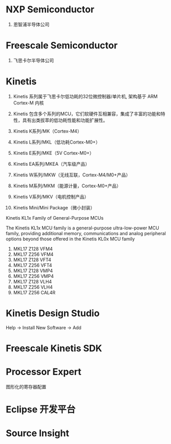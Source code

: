 # NXP Semiconductor

1. 恩智浦半导体公司

# Freescale Semiconductor

1. 飞思卡尔半导体公司

# Kinetis

1. Kinetis 系列属于飞思卡尔低功耗的32位微控制器/单片机, 架构基于 ARM Cortex-M 内核
2. Kinetis 包含多个系列的MCU，它们软硬件互相兼容，集成了丰富的功能和特性，具有出类拔萃的低功耗性能和功能扩展性。

1. Kinetis K系列/MK（Cortex-M4）
1. Kinetis L系列/MKL（低功耗Cortex-M0+）
1. Kinetis E系列/MKE（5V Cortex-M0+）
1. Kinetis EA系列/MKEA（汽车级产品）
1. Kinetis W系列/MKW（无线互联，Cortex-M4/M0+产品）
1. Kinetis M系列/MKM（能源计量，Cortex-M0+产品）
1. Kinetis V系列/MKV（电机控制产品）
1. Kinetis Mini/Mini Package（微小封装）

Kinetis KL1x Family of General-Purpose MCUs

The Kinetis KL1x MCU family is a general-purpose ultra-low-power MCU family,
providing additional memory, communications and analog peripheral options
beyond those offered in the Kinetis KL0x MCU family

1. MKL17 Z128 VFM4
1. MKL17 Z256 VFM4
1. MKL17 Z128 VFT4
1. MKL17 Z256 VFT4
1. MKL17 Z128 VMP4
1. MKL17 Z256 VMP4
1. MKL17 Z128 VLH4
1. MKL17 Z256 VLH4
1. MKL17 Z256 CAL4R

# Kinetis Design Studio

Help -> Install New Software -> Add

# Freescale Kinetis SDK

# Processor Expert

图形化的寄存器配置

# Eclipse 开发平台


# Source Insight

